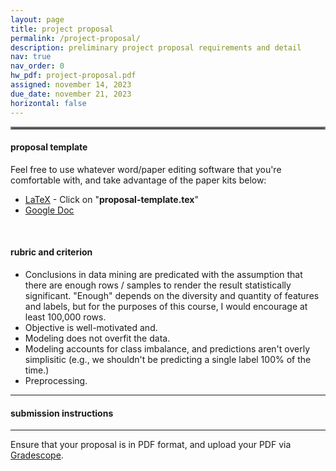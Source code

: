 ```yaml
---
layout: page
title: project proposal
permalink: /project-proposal/
description: preliminary project proposal requirements and detail
nav: true
nav_order: 0
hw_pdf: project-proposal.pdf
assigned: november 14, 2023
due_date: november 21, 2023
horizontal: false
---
```


<hr style="border:2px solid gray">

#### proposal template

Feel free to use whatever word/paper editing software that you're comfortable with, and take advantage of the paper kits below:

* [LaTeX](https://www.overleaf.com/read/kszvtsstmnfs) - Click on "__proposal-template.tex__"
* [Google Doc](https://docs.google.com/document/d/1tMeGUAYdsZMem8CVyS350zHyEL71WqaK)

<br>

#### rubric and criterion

 * Conclusions in data mining are predicated with the assumption that there are enough rows / samples to render the result statistically significant. "Enough" depends on the diversity and quantity of features and labels, but for the purposes of this course, I would encourage at least 100,000 rows. 
 * Objective is well-motivated and.
 * Modeling does not overfit the data.
 * Modeling accounts for class imbalance, and predictions aren't overly simplisitic (e.g., we shouldn't be predicting a single label 100% of the time.)
 * Preprocessing.


-----
#### submission instructions
-----

Ensure that your proposal is in PDF format, and upload your PDF via [Gradescope](https://www.gradescope.com).

